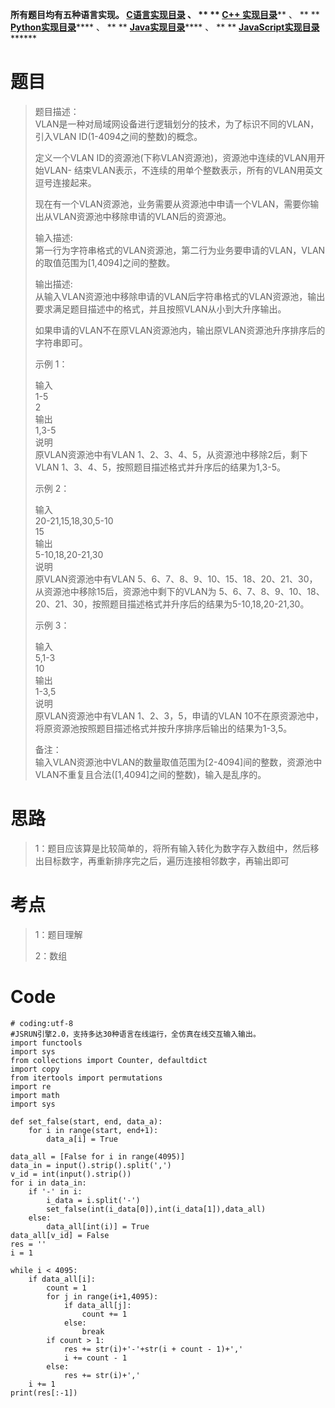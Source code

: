 **所有题目均有五种语言实现。
**[C语言实现目录](https://renjie.blog.csdn.net/article/details/129190260
"C语言实现目录")** 、 ** ** **[C++
实现目录](https://blog.csdn.net/misayaaaaa/category_12036814.html "C++
实现目录")****** 、 ** **
**[Python实现目录](https://blog.csdn.net/misayaaaaa/category_12111005.html
"Python实现目录")****** 、 ** **
**[Java实现目录](https://blog.csdn.net/misayaaaaa/category_12111006.html
"Java实现目录")****** 、 ** **
**[JavaScript实现目录](https://blog.csdn.net/misayaaaaa/category_12199270.html
"JavaScript实现目录")********

# 题目

> 题目描述：  
>  VLAN是一种对局域网设备进行逻辑划分的技术，为了标识不同的VLAN，引入VLAN ID(1-4094之间的整数)的概念。
>
> 定义一个VLAN ID的资源池(下称VLAN资源池)，资源池中连续的VLAN用开始VLAN-
> 结束VLAN表示，不连续的用单个整数表示，所有的VLAN用英文逗号连接起来。
>
> 现在有一个VLAN资源池，业务需要从资源池中申请一个VLAN，需要你输出从VLAN资源池中移除申请的VLAN后的资源池。
>
> 输入描述:  
>  第一行为字符串格式的VLAN资源池，第二行为业务要申请的VLAN，VLAN的取值范围为[1,4094]之间的整数。
>
> 输出描述:  
>  从输入VLAN资源池中移除申请的VLAN后字符串格式的VLAN资源池，输出要求满足题目描述中的格式，并且按照VLAN从小到大升序输出。
>
> 如果申请的VLAN不在原VLAN资源池内，输出原VLAN资源池升序排序后的字符串即可。
>
> 示例 1：
>
> 输入  
>  1-5  
>  2  
>  输出  
>  1,3-5  
>  说明  
>  原VLAN资源池中有VLAN 1、2、3、4、5，从资源池中移除2后，剩下VLAN 1、3、4、5，按照题目描述格式并升序后的结果为1,3-5。
>
> 示例 2：
>
> 输入  
>  20-21,15,18,30,5-10  
>  15  
>  输出  
>  5-10,18,20-21,30  
>  说明  
>  原VLAN资源池中有VLAN 5、6、7、8、9、10、15、18、20、21、30，从资源池中移除15后，资源池中剩下的VLAN为
> 5、6、7、8、9、10、18、20、21、30，按照题目描述格式并升序后的结果为5-10,18,20-21,30。
>
> 示例 3：
>
> 输入  
>  5,1-3  
>  10  
>  输出  
>  1-3,5  
>  说明  
>  原VLAN资源池中有VLAN 1、2、3，5，申请的VLAN 10不在原资源池中，将原资源池按照题目描述格式并按升序排序后输出的结果为1-3,5。
>
> 备注：  
>  输入VLAN资源池中VLAN的数量取值范围为[2-4094]间的整数，资源池中VLAN不重复且合法([1,4094]之间的整数)，输入是乱序的。

# 思路

> 1：题目应该算是比较简单的，将所有输入转化为数字存入数组中，然后移出目标数字，再重新排序完之后，遍历连接相邻数字，再输出即可

# 考点

> 1：题目理解
>
> 2：数组

# Code

    
    
    # coding:utf-8
    #JSRUN引擎2.0，支持多达30种语言在线运行，全仿真在线交互输入输出。 
    import functools
    import sys
    from collections import Counter, defaultdict
    import copy
    from itertools import permutations
    import re
    import math
    import sys
    
    def set_false(start, end, data_a):
        for i in range(start, end+1):
            data_a[i] = True
    
    data_all = [False for i in range(4095)]
    data_in = input().strip().split(',')
    v_id = int(input().strip())
    for i in data_in:
        if '-' in i:
            i_data = i.split('-')
            set_false(int(i_data[0]),int(i_data[1]),data_all)
        else:
            data_all[int(i)] = True
    data_all[v_id] = False
    res = ''
    i = 1
    
    while i < 4095:
        if data_all[i]:
            count = 1
            for j in range(i+1,4095):
                if data_all[j]:
                    count += 1
                else:
                    break
            if count > 1:
                res += str(i)+'-'+str(i + count - 1)+','
                i += count - 1
            else:
                res += str(i)+','
        i += 1
    print(res[:-1])
    

